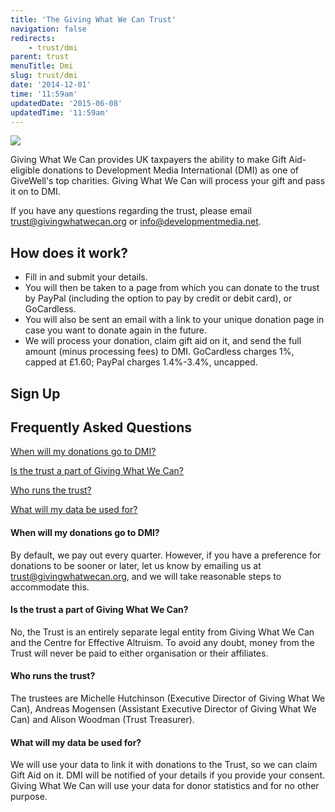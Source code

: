 ```yaml
---
title: 'The Giving What We Can Trust'
navigation: false
redirects:
    - trust/dmi
parent: trust
menuTitle: Dmi
slug: trust/dmi
date: '2014-12-01'
time: '11:59am'
updatedDate: '2015-06-08'
updatedTime: '11:59am'
---
```

![](/images/uploads/dmi-logo.jpg)

Giving What We Can provides UK taxpayers the ability to make Gift Aid-eligible donations to Development Media International (DMI) as one of GiveWell's top charities. Giving What We Can will process your gift and pass it on to DMI.

If you have any questions regarding the trust, please email [trust@givingwhatwecan.org](mailto:trust@givingwhatwecan.org) or [info@developmentmedia.net](mailto:info@developmentmedia.net).

## How does it work?

*   Fill in and submit your details.
*   You will then be taken to a page from which you can donate to the trust by PayPal (including the option to pay by credit or debit card), or GoCardless.
*   You will also be sent an email with a link to your unique donation page in case you want to donate again in the future.
*   We will process your donation, claim gift aid on it, and send the full amount (minus processing fees) to DMI. GoCardless charges 1%, capped at £1.60; PayPal charges 1.4%-3.4%, uncapped.

## Sign Up

## Frequently Asked Questions

[When will my donations go to DMI?](#4)

[Is the trust a part of Giving What We Can?](#5)

[Who runs the trust?](#6)

[What will my data be used for?](#7)

#### <a></a>When will my donations go to DMI?

By default, we pay out every quarter. However, if you have a preference for donations to be sooner or later, let us know by emailing us at [trust@givingwhatwecan.org](mailto:trust@givingwhatwecan.org?subject=Giving%20What%20We%20Can%20Trust), and we will take reasonable steps to accommodate this.

#### <a></a>Is the trust a part of Giving What We Can?

No, the Trust is an entirely separate legal entity from Giving What We Can and the Centre for Effective Altruism. To avoid any doubt, money from the Trust will never be paid to either organisation or their affiliates.

#### <a></a>Who runs the trust?

The trustees are Michelle Hutchinson (Executive Director of Giving What We Can), Andreas Mogensen (Assistant Executive Director of Giving What We Can) and Alison Woodman (Trust Treasurer).

#### <a></a>What will my data be used for?

We will use your data to link it with donations to the Trust, so we can claim Gift Aid on it. DMI will be notified of your details if you provide your consent. Giving What We Can will use your data for donor statistics and for no other purpose.